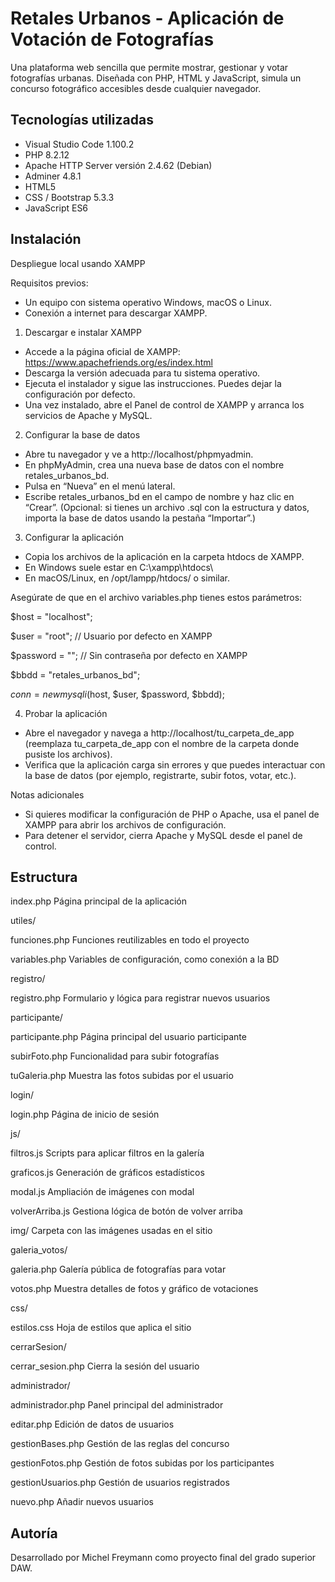 # Retales Urbanos - Aplicación de Votación de Fotografías

Una plataforma web sencilla que permite mostrar, gestionar y votar fotografías urbanas. Diseñada con PHP, HTML y JavaScript, simula un concurso fotográfico accesibles desde cualquier navegador.

## Tecnologías utilizadas

- Visual Studio Code 1.100.2
- PHP 8.2.12
- Apache HTTP Server versión 2.4.62 (Debian)
- Adminer 4.8.1
- HTML5
- CSS / Bootstrap 5.3.3
- JavaScript ES6

## Instalación

Despliegue local usando XAMPP

Requisitos previos:
- Un equipo con sistema operativo Windows, macOS o Linux.
- Conexión a internet para descargar XAMPP.


1. Descargar e instalar XAMPP
- Accede a la página oficial de XAMPP: https://www.apachefriends.org/es/index.html
- Descarga la versión adecuada para tu sistema operativo.
- Ejecuta el instalador y sigue las instrucciones. Puedes dejar la configuración por defecto.
- Una vez instalado, abre el Panel de control de XAMPP y arranca los servicios de Apache y MySQL.


2. Configurar la base de datos
- Abre tu navegador y ve a http://localhost/phpmyadmin.
- En phpMyAdmin, crea una nueva base de datos con el nombre retales_urbanos_bd.
- Pulsa en “Nueva” en el menú lateral.
- Escribe retales_urbanos_bd en el campo de nombre y haz clic en “Crear”.
(Opcional: si tienes un archivo .sql con la estructura y datos, importa la base de datos usando la pestaña “Importar”.)


3. Configurar la aplicación
- Copia los archivos de la aplicación en la carpeta htdocs de XAMPP.
- En Windows suele estar en C:\xampp\htdocs\
- En macOS/Linux, en /opt/lampp/htdocs/ o similar.


Asegúrate de que en el archivo variables.php tienes estos parámetros:

$host = "localhost";

$user = "root";   // Usuario por defecto en XAMPP

$password = "";   // Sin contraseña por defecto en XAMPP

$bbdd   = "retales_urbanos_bd";

$conn = new mysqli($host, $user, $password, $bbdd);



4. Probar la aplicación
- Abre el navegador y navega a http://localhost/tu_carpeta_de_app (reemplaza tu_carpeta_de_app con el nombre de la carpeta donde pusiste los archivos).
- Verifica que la aplicación carga sin errores y que puedes interactuar con la base de datos (por ejemplo, registrarte, subir fotos, votar, etc.).


Notas adicionales
- Si quieres modificar la configuración de PHP o Apache, usa el panel de XAMPP para abrir los archivos de configuración.
- Para detener el servidor, cierra Apache y MySQL desde el panel de control.

## Estructura

index.php                    Página principal de la aplicación

utiles/

  funciones.php              Funciones reutilizables en todo el proyecto
  
  variables.php              Variables de configuración, como conexión a la BD
  
registro/

  registro.php               Formulario y lógica para registrar nuevos usuarios
  
participante/

  participante.php           Página principal del usuario participante
  
  subirFoto.php              Funcionalidad para subir fotografías
  
  tuGaleria.php              Muestra las fotos subidas por el usuario
  
login/

  login.php                  Página de inicio de sesión
  
js/

  filtros.js                 Scripts para aplicar filtros en la galería
  
  graficos.js                Generación de gráficos estadísticos
  
  modal.js                   Ampliación de imágenes con modal
  
  volverArriba.js            Gestiona lógica de botón de volver arriba
  
img/                         Carpeta con las imágenes usadas en el sitio

galeria_votos/

  galeria.php                Galería pública de fotografías para votar
  
  votos.php                  Muestra detalles de fotos y gráfico de votaciones
  
css/

  estilos.css                Hoja de estilos que aplica el sitio 
  
cerrarSesion/

  cerrar_sesion.php          Cierra la sesión del usuario
  
administrador/

  administrador.php          Panel principal del administrador
  
  editar.php                 Edición de datos de usuarios
  
  gestionBases.php           Gestión de las reglas del concurso
  
  gestionFotos.php           Gestión de fotos subidas por los participantes
  
  gestionUsuarios.php        Gestión de usuarios registrados
  
  nuevo.php                  Añadir nuevos usuarios
  

## Autoría
Desarrollado por Michel Freymann como proyecto final del grado superior DAW.

